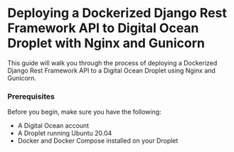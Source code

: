 <h1>Deploying a Dockerized Django Rest Framework API to Digital Ocean Droplet with Nginx and Gunicorn</h1>
<p>This guide will walk you through the process of deploying a Dockerized Django Rest Framework API to a Digital Ocean Droplet using Nginx and Gunicorn.</p>

<h3>Prerequisites</h3>
Before you begin, make sure you have the following:

- A Digital Ocean account
- A Droplet running Ubuntu 20.04
- Docker and Docker Compose installed on your Droplet

